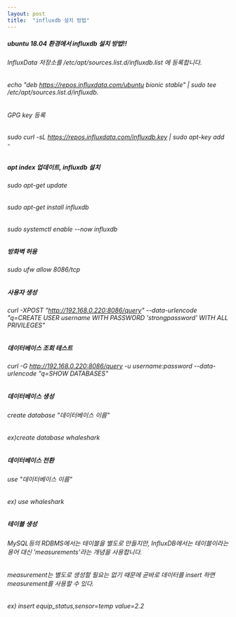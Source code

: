 ```yaml
---
layout: post
title:  "influxdb 설치 방법"
---
```

##### ubuntu 18.04 환경에서 influxdb 설치 방법!!
###### InfluxData 저장소를  /etc/apt/sources.list.d/influxdb.list 에 등록합니다.
###### echo "deb https://repos.influxdata.com/ubuntu bionic stable" | sudo tee /etc/apt/sources.list.d/influxdb.
###### GPG key 등록
###### sudo curl -sL https://repos.influxdata.com/influxdb.key | sudo apt-key add -

##### apt index 업데이트, influxdb 설치
###### sudo apt-get update
###### sudo apt-get install influxdb
###### sudo systemctl enable --now influxdb
##### 방화벽 허용
###### sudo ufw allow 8086/tcp

##### 사용자 생성
###### curl -XPOST "http://192.168.0.220:8086/query"  --data-urlencode "q=CREATE USER username WITH PASSWORD 'strongpassword' WITH ALL PRIVILEGES"

##### 데이터베이스 조회 테스트
###### curl -G http://192.168.0.220:8086/query -u username:password --data-urlencode "q=SHOW DATABASES"

##### 데이터베이스 생성
###### create database "데이터베이스 이름"
###### ex)create database whaleshark

##### 데이터베이스 전환
###### use "데이터베이스 이름"
###### ex) use whaleshark

##### 테이블 생성
###### MySQL등의 RDBMS에서는 테이블을 별도로 만들지만, InfluxDB에서는 테이블이라는 용어 대신 'measurements'라는 개념을 사용합니다.
###### measurement는 별도로 생성할 필요는 없기 때문에 곧바로 데이터를 insert 하면 measurement를 사용할 수 있다.
###### ex) insert equip_status,sensor=temp value=2.2

